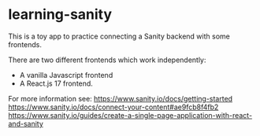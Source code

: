 # learning-sanity
This is a toy app to practice connecting a Sanity backend with some frontends.

There are two different frontends which work independently:
- A vanilla Javascript frontend
- A React.js 17 frontend.

For more information see:
https://www.sanity.io/docs/getting-started
https://www.sanity.io/docs/connect-your-content#ae9fcb8f4fb2
https://www.sanity.io/guides/create-a-single-page-application-with-react-and-sanity
